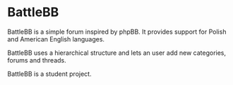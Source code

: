 # BattleBB
BattleBB is a simple forum inspired by phpBB. It provides support for Polish and American English languages.

BattleBB uses a hierarchical structure and lets an user add new categories, forums and threads.

BattleBB is a student project.